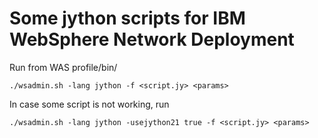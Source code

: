# Some jython scripts for IBM WebSphere Network Deployment

Run from WAS profile/bin/
```
./wsadmin.sh -lang jython -f <script.jy> <params>
```
In case some script is not working, run
```
./wsadmin.sh -lang jython -usejython21 true -f <script.jy> <params>
```

